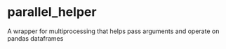 # parallel_helper
A wrapper for multiprocessing that helps pass arguments and operate on pandas dataframes
